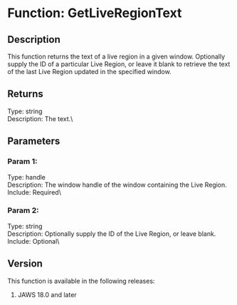 # Function: GetLiveRegionText

## Description

This function returns the text of a live region in a given window.
Optionally supply the ID of a particular Live Region, or leave it blank
to retrieve the text of the last Live Region updated in the specified
window.

## Returns

Type: string\
Description: The text.\

## Parameters

### Param 1:

Type: handle\
Description: The window handle of the window containing the Live
Region.\
Include: Required\

### Param 2:

Type: string\
Description: Optionally supply the ID of the Live Region, or leave
blank.\
Include: Optional\

## Version

This function is available in the following releases:

1.  JAWS 18.0 and later
